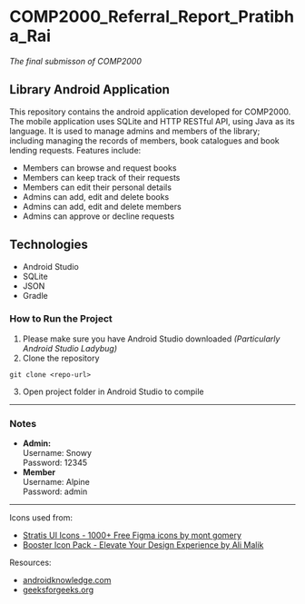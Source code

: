 # COMP2000_Referral_Report_Pratibha_Rai
_The final submisson of COMP2000_

## Library Android Application
This repository contains the android application developed for COMP2000. The mobile application uses SQLite and HTTP RESTful API, using Java as its language. It is used to manage admins and members of the library; including managing the records of members, book catalogues and book lending requests. Features include:

- Members can browse and request books
- Members can keep track of their requests
- Members can edit their personal details
- Admins can add, edit and delete books
- Admins can add, edit and delete members
- Admins can approve or decline requests

## Technologies
- Android Studio
- SQLite
- JSON
- Gradle

### How to Run the Project
1. Please make sure you have Android Studio downloaded _(Particularly Android Studio Ladybug)_
2. Clone the repository
```
git clone <repo-url>
```
3. Open project folder in Android Studio to compile
---

### Notes
- **Admin:**</br>
Username: Snowy</br>
Password: 12345
- **Member**</br>
Username: Alpine</br>
Password: admin

---
Icons used from:
- [Stratis UI Icons - 1000+ Free Figma icons by mont gomery](https://www.figma.com/community/file/1177180791780461401)<br/>
- [Booster Icon Pack - Elevate Your Design Experience by Ali Malik](https://www.figma.com/community/file/1333752210972937674)

Resources:
- [androidknowledge.com](https://androidknowledge.com/java/)
- [geeksforgeeks.org](https://www.geeksforgeeks.org/android/bottom-navigation-bar-in-android/)
